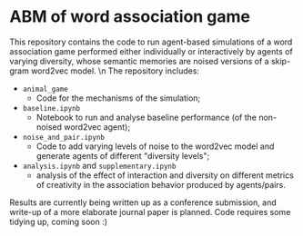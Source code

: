 # ABM of word association game 
This repository contains the code to run agent-based simulations of a word association game performed either individually or interactively by agents of varying diversity, whose semantic memories are noised versions of a skip-gram word2vec model. \n
The repository includes:
- ```animal_game```
    - Code for the mechanisms of the simulation;
- ```baseline.ipynb```
    - Notebook to run and analyse baseline performance (of the non-noised word2vec agent);
- ```noise_and_pair.ipynb```
    - Code to add varying levels of noise to the word2vec model and generate agents of different "diversity levels";
- ```analysis.ipynb``` and ```supplementary.ipynb```
    - analysis of the effect of interaction and diversity on different metrics of creativity in the association behavior produced by agents/pairs.

Results are currently being written up as a conference submission, and write-up of a more elaborate journal paper is planned.
Code requires some tidying up, coming soon :)
